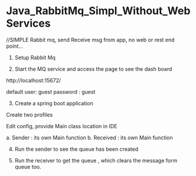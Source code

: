 # Java_RabbitMq_Simpl_Without_WebServices

//SIMPLE Rabbit mq, send Receive msg from app, no web or rest end point...

1. Setup Rabbit Mq

2. Start the MQ service and access
the page to see the dash board

http://localhost:15672/

default user: guest
password : guest

3. Create a spring boot application

 Create two profiles
 
 Edit config, provide Main class location in IDE
 
 a. Sender : its own Main function
 b. Received : its own Main function


 4. Run the sender to see the queue has been created

 5. Run the receiver to get the queue , which clears the message form queue too.

